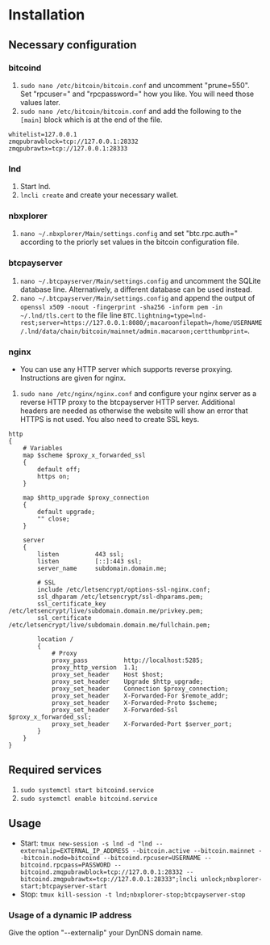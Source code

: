 # Installation
## Necessary configuration
### bitcoind
1. `sudo nano /etc/bitcoin/bitcoin.conf` and uncomment "prune=550". Set "rpcuser=" and "rpcpassword=" how you like. You will need those values later.
2. `sudo nano /etc/bitcoin/bitcoin.conf` and add the following to the `[main]` block which is at the end of the file.
```
whitelist=127.0.0.1
zmqpubrawblock=tcp://127.0.0.1:28332
zmqpubrawtx=tcp://127.0.0.1:28333
```

### lnd
1. Start lnd.
2. `lncli create` and create your necessary wallet.

### nbxplorer
1. `nano ~/.nbxplorer/Main/settings.config` and set "btc.rpc.auth=" according to the priorly set values in the bitcoin configuration file.

### btcpayserver
1. `nano ~/.btcpayserver/Main/settings.config` and uncomment the SQLite database line. Alternatively, a different database can be used instead.
2. `nano ~/.btcpayserver/Main/settings.config` and append the output of `openssl x509 -noout -fingerprint -sha256 -inform pem -in ~/.lnd/tls.cert` to the file line `BTC.lightning=type=lnd-rest;server=https://127.0.0.1:8080/;macaroonfilepath=/home/USERNAME/.lnd/data/chain/bitcoin/mainnet/admin.macaroon;certthumbprint=`.

### nginx
* You can use any HTTP server which supports reverse proxying. Instructions are given for nginx.
1. `sudo nano /etc/nginx/nginx.conf` and configure your nginx server as a reverse HTTP proxy to the btcpayserver HTTP server. Additional headers are needed as otherwise the website will show an error that HTTPS is not used. You also need to create SSL keys.
```
http
{
    # Variables
    map $scheme $proxy_x_forwarded_ssl
    {
        default off;
        https on;
    }

    map $http_upgrade $proxy_connection
    {
        default upgrade;
        "" close;
    }

    server
    {
        listen          443 ssl;
        listen          [::]:443 ssl;
        server_name     subdomain.domain.me;

        # SSL
        include /etc/letsencrypt/options-ssl-nginx.conf;
        ssl_dhparam /etc/letsencrypt/ssl-dhparams.pem;
        ssl_certificate_key /etc/letsencrypt/live/subdomain.domain.me/privkey.pem;
        ssl_certificate /etc/letsencrypt/live/subdomain.domain.me/fullchain.pem;

        location /
        {
            # Proxy
            proxy_pass          http://localhost:5285;
            proxy_http_version  1.1;
            proxy_set_header    Host $host;
            proxy_set_header    Upgrade $http_upgrade;
            proxy_set_header    Connection $proxy_connection;
            proxy_set_header    X-Forwarded-For $remote_addr;
            proxy_set_header    X-Forwarded-Proto $scheme;
            proxy_set_header    X-Forwarded-Ssl $proxy_x_forwarded_ssl;
            proxy_set_header    X-Forwarded-Port $server_port;
        }
    }
}
```

## Required services
1. `sudo systemctl start bitcoind.service`
2. `sudo systemctl enable bitcoind.service`

## Usage
* Start: `tmux new-session -s lnd -d "lnd --externalip=EXTERNAL_IP_ADDRESS --bitcoin.active --bitcoin.mainnet --bitcoin.node=bitcoind --bitcoind.rpcuser=USERNAME --bitcoind.rpcpass=PASSWORD --bitcoind.zmqpubrawblock=tcp://127.0.0.1:28332 --bitcoind.zmqpubrawtx=tcp://127.0.0.1:28333";lncli unlock;nbxplorer-start;btcpayserver-start`
* Stop: `tmux kill-session -t lnd;nbxplorer-stop;btcpayserver-stop`

### Usage of a dynamic IP address
Give the option "--externalip" your DynDNS domain name.

